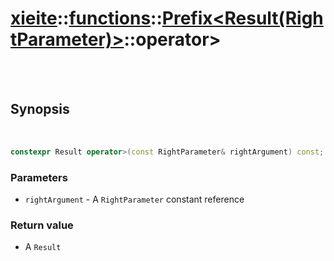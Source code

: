 # [xieite](../../xieite.md)::[functions](../../functions.md)::[Prefix<Result(RightParameter)>](../Prefix.md)::operator>

<br/><br/>

## Synopsis

<br/>

```cpp
constexpr Result operator>(const RightParameter& rightArgument) const;
```
### Parameters
- `rightArgument` - A `RightParameter` constant reference
### Return value
- A `Result`
